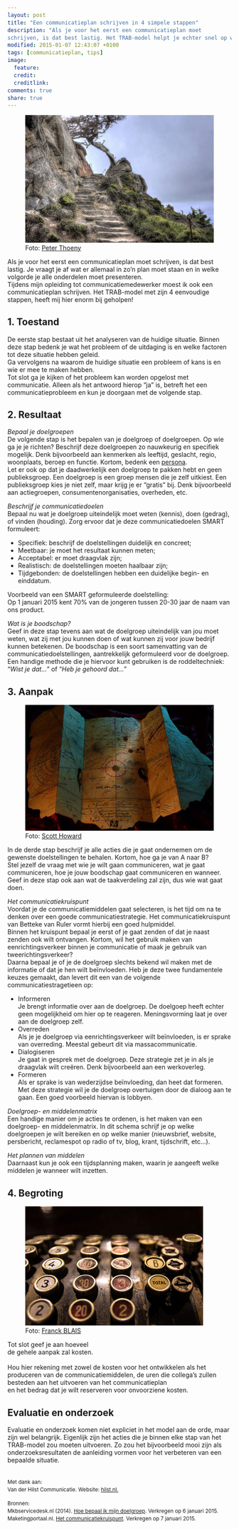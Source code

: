 ```yaml
---
layout: post
title: "Een communicatieplan schrijven in 4 simpele stappen"
description: "Als je voor het eerst een communicatieplan moet
schrijven, is dat best lastig. Het TRAB-model helpt je echter snel op weg."
modified: 2015-01-07 12:43:07 +0100
tags: [communicatieplan, tips]
image:
  feature: 
  credit: 
  creditlink: 
comments: true
share: true
---
```


<figure>
<img src="/images/trap.jpg" alt="Foto van een trap">
<figcaption>Foto: <a href="http://bit.ly/13WaeqY">Peter Thoeny</a></figcaption>
</figure>

Als je voor het eerst een communicatieplan moet schrijven, is dat best
lastig. Je vraagt je af wat er allemaal in zo’n plan moet staan en in
welke volgorde je alle onderdelen moet presenteren.<br>
Tijdens mijn opleiding tot communicatiemedewerker moest ik ook een
communicatieplan schrijven. Het TRAB-model met zijn 4 eenvoudige
stappen, heeft mij hier enorm bij geholpen!

<h2>1. Toestand</h2>
De eerste stap bestaat uit het analyseren van de huidige situatie. Binnen deze stap bedenk je wat het probleem of de uitdaging is en welke factoren tot deze situatie hebben geleid.<br>
Ga vervolgens na waarom de huidige situatie een probleem of kans is en wie er mee te maken hebben.<br>
Tot slot ga je kijken of het probleem kan worden opgelost met
communicatie. Alleen als het antwoord hierop “ja” is, betreft het een
communicatieprobleem en kun je doorgaan met de volgende stap.

<h2>2. Resultaat</h2>

<em>Bepaal je doelgroepen</em><br>
De volgende stap is het bepalen van je doelgroep of doelgroepen. Op
wie ga je je richten? Beschrijf deze doelgroepen zo nauwkeurig en specifiek mogelijk. Denk
bijvoorbeeld aan kenmerken als leeftijd, geslacht, regio, woonplaats,
beroep en functie. Kortom, bedenk een <a href="http://www.google.com/url?q=http%3A%2F%2Fwww.mkbservicedesk.nl%2F928%2Fhoe-bepaal-mijn-doelgroep.htm&sa=D&sntz=1&usg=AFQjCNELwCMwcWAj9YNCoahRhFvK6D76vA">persona</a>.<br> 
Let er ook op dat je daadwerkelijk een doelgroep te pakken hebt en geen publieksgroep. Een doelgroep is een groep mensen die je zelf uitkiest. Een publieksgroep kies je niet zelf, maar krijg je er “gratis” bij. Denk bijvoorbeeld aan actiegroepen, consumentenorganisaties, overheden, etc. 

<em>Beschrijf je communicatiedoelen</em><br>
Bepaal nu wat je doelgroep uiteindelijk moet weten (kennis), doen (gedrag), of vinden (houding). 
Zorg ervoor dat je deze communicatiedoelen SMART formuleert:<br> 
<ul>
<li>Specifiek: beschrijf de doelstellingen duidelijk en concreet;</li>
<li>Meetbaar: je moet het resultaat kunnen meten;</li>
<li>Acceptabel: er moet draagvlak zijn; </li>
<li>Realistisch: de doelstellingen moeten haalbaar zijn;</li>
<li>Tijdgebonden: de doelstellingen hebben een duidelijke begin- en
einddatum.</li>
</ul>
 
Voorbeeld van een SMART geformuleerde doelstelling:<br> 
Op 1 januari 2015 kent 70% van de jongeren tussen 20-30 jaar de naam van ons product. 

<em>Wat is je boodschap?</em><br>
Geef in deze stap tevens aan wat de doelgroep uiteindelijk van jou moet weten, wat zij met jou kunnen doen of wat kunnen zij voor jouw bedrijf kunnen betekenen. De boodschap is een soort samenvatting van de communicatiedoelstellingen, aantrekkelijk geformuleerd voor de doelgroep.<br> 
Een handige methode die je hiervoor kunt gebruiken is de
roddeltechniek: “<em>Wist je dat…</em>” of “<em>Heb je
gehoord dat…</em>”

<h2>3. Aanpak</h2>

<figure class="floatright">
<img src="/images/schatkaart.jpg" alt="Bepaal hoe je van A naar B gaat.">
<figcaption>Foto: <a href="http://bit.ly/1xRuiZx">Scott Howard</a></figcaption>
</figure>

In de derde stap beschrijf je alle acties die je gaat ondernemen om de
gewenste doelstellingen te behalen. Kortom, hoe ga je van A naar B?<br> 
Stel jezelf de vraag met wie je wilt gaan communiceren, wat je gaat communiceren, hoe je jouw boodschap gaat communiceren en wanneer. Geef in deze stap ook aan wat de taakverdeling zal zijn, dus wie wat gaat doen.

<em>Het communicatiekruispunt</em><br>
Voordat je de communicatiemiddelen gaat selecteren, is het tijd om na te denken over een goede communicatiestrategie. Het communicatiekruispunt van Betteke van Ruler vormt hierbij een goed hulpmiddel.<br>
Binnen het kruispunt bepaal je eerst of je gaat zenden of dat je naast zenden ook wilt ontvangen. Kortom, wil het gebruik maken van eenrichtingsverkeer binnen je communicatie of maak je gebruik van tweerichtingsverkeer?<br>
Daarna bepaal je of je de doelgroep slechts bekend wil maken met de informatie of dat je hen wilt beïnvloeden. 
Heb je deze twee fundamentele keuzes gemaakt, dan levert dit een van de volgende communicatiestragetieen op:
<ul>
<li>Informeren<br>
Je brengt informatie over aan de doelgroep. De doelgoep heeft echter geen mogelijkheid om hier op te reageren. Meningsvorming laat je over aan de doelgroep zelf.</li>
<li>Overreden<br>
Als je je doelgroep via eenrichtingsverkeer wilt beïnvloeden, is er sprake van overreding. Meestal gebeurt dit via massacommunicatie.</li>
<li>Dialogiseren<br>
Je gaat in gesprek met de doelgroep. Deze strategie zet je in als je
draagvlak wilt creëren. Denk bijvoorbeeld aan een werkoverleg.</li>
<li>Formeren<br>
 Als er sprake is van wederzijdse beïnvloeding, dan heet dat
 formeren. Met deze strategie wil je de doelgroep overtuigen door de
 dialoog aan te gaan. Een goed voorbeeld hiervan is lobbyen.</li>
 </ul>

<em>Doelgroep- en middelenmatrix</em><br>
Een handige manier om je acties te ordenen, is het maken van een doelgroep- en middelenmatrix. In dit schema schrijf je op welke doelgroepen je wilt bereiken en op welke manier (nieuwsbrief, website, persbericht, reclamespot op radio of tv, blog, krant, tijdschrift, etc…). 

<em>Het plannen van middelen</em><br>
Daarnaast kun je ook een tijdsplanning maken, waarin je aangeeft welke middelen je wanneer wilt inzetten.

<h2>4. Begroting</h2>

<figure class="floatright">
<img src="/images/totalebegroting.jpg" alt="Onderbouw je communicatieplan met
een begroting.">
<figcaption>Foto: <a href="http://bit.ly/1BHwmAt">Franck BLAIS</a></figcaption>
</figure>

Tot slot geef je aan hoeveel<br> de gehele aanpak zal kosten.<br><br>Hou hier rekening met zowel de kosten voor het ontwikkelen als het produceren van de communicatiemiddelen, de uren die collega’s zullen besteden aan het uitvoeren van het communicatieplan<br> en het bedrag dat je wilt reserveren voor onvoorziene kosten. 

<h2>Evaluatie en onderzoek</h2>
Evaluatie en onderzoek komen niet expliciet in het model aan de orde,
maar zijn wel belangrijk. Eigenlijk zijn het acties die je binnen elke
stap van het TRAB-model zou moeten uitvoeren.  Zo zou het bijvoorbeeld
mooi zijn als onderzoeksresultaten de aanleiding vormen voor het
verbeteren van een bepaalde situatie.

<br>
<br>

<small>Met dank aan:<br>
Van der Hilst Communicatie. Website: <a
href="http://hilst.nl">hilst.nl.</a><br>
</small>

<small>Bronnen:<br>
Mkbservicedesk.nl (2014). <a href="http://www.mkbservicedesk.nl/928/hoe-bepaal-mijn-doelgroep.htm">Hoe bepaal ik mijn doelgroep</a>. Verkregen op 6 januari 2015.<br>
Maketingportaal.nl. <a href="
https://www.marketingportaal.nl/communicatie/communicatiekruispunt">Het
communicatiekruispunt</a>. Verkregen op 7 januari 2015.<br>
</small>



